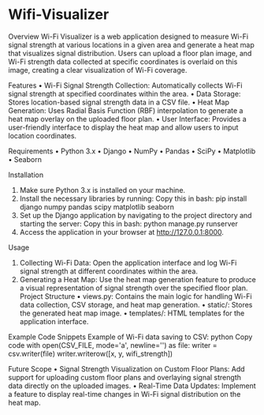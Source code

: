 # Wifi-Visualizer
Overview
Wi-Fi Visualizer is a web application designed to measure Wi-Fi signal strength at various locations in a given area and generate a heat map that visualizes signal distribution. Users can upload a floor plan image, and Wi-Fi strength data collected at specific coordinates is overlaid on this image, creating a clear visualization of Wi-Fi coverage.

Features
•	Wi-Fi Signal Strength Collection: Automatically collects Wi-Fi signal strength at specified coordinates within the area.
•	Data Storage: Stores location-based signal strength data in a CSV file.
•	Heat Map Generation: Uses Radial Basis Function (RBF) interpolation to generate a heat map overlay on the uploaded floor plan.
•	User Interface: Provides a user-friendly interface to display the heat map and allow users to input location coordinates.

Requirements
•	Python 3.x
•	Django
•	NumPy
•	Pandas
•	SciPy
•	Matplotlib
•	Seaborn

Installation
1.	Make sure Python 3.x is installed on your machine.
2.	Install the necessary libraries by running:
Copy this in bash:
pip install django numpy pandas scipy matplotlib seaborn
3.	Set up the Django application by navigating to the project directory and starting the server:
Copy this in bash:
python manage.py runserver
4.	Access the application in your browser at http://127.0.0.1:8000.

Usage
1.	Collecting Wi-Fi Data: Open the application interface and log Wi-Fi signal strength at different coordinates within the area.
2.	Generating a Heat Map: Use the heat map generation feature to produce a visual representation of signal strength over the specified floor plan.
Project Structure
•	views.py: Contains the main logic for handling Wi-Fi data collection, CSV storage, and heat map generation.
•	static/: Stores the generated heat map image.
•	templates/: HTML templates for the application interface.

Example Code Snippets
Example of Wi-Fi data saving to CSV:
python
Copy code
with open(CSV_FILE, mode='a', newline='') as file:
    writer = csv.writer(file)
    writer.writerow([x, y, wifi_strength])

Future Scope
•	Signal Strength Visualization on Custom Floor Plans: Add support for uploading custom floor plans and overlaying signal strength data directly on the uploaded images.
•	Real-Time Data Updates: Implement a feature to display real-time changes in Wi-Fi signal distribution on the heat map.
